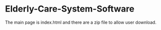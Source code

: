 # Elderly-Care-System-Software
The main page is index.html and there are a zip file to allow user download.
